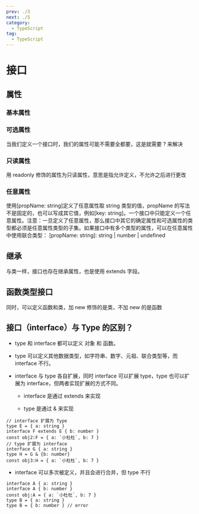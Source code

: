 ```yaml
---
prev: ./3
next: ./5
category:
  - TypeScript
tag:
  - TypeScript
---
```


# 接口
<!-- more -->
## 属性

### 基本属性

### 可选属性

当我们定义一个接口时，我们的属性可能不需要全都要，这是就需要 ? 来解决

### 只读属性

用 readonly 修饰的属性为只读属性，意思是指允许定义，不允许之后进行更改

### 任意属性

使用[propName: string]定义了任意属性取 string 类型的值，propName 的写法不是固定的，也可以写成其它值，例如[key: string]。一个接口中只能定义一个任意属性。注意：一旦定义了任意属性，那么接口中其它的确定属性和可选属性的类型都必须是任意属性类型的子集。如果接口中有多个类型的属性，可以在任意属性中使用联合类型： [propName: string]: string | number | undefined


## 继承

与类一样，接口也存在继承属性，也是使用 extends 字段。

## 函数类型接口

同时，可以定义函数和类，加 new 修饰的是类，不加 new 的是函数

## 接口（interface）与 Type 的区别？

- type 和 interface 都可以定义 对象 和 函数。

- type 可以定义其他数据类型，如字符串、数字、元祖、联合类型等，而 interface 不行。

- interface 与 type 各自扩展，同时 interface 可以扩展 type，type 也可以扩展为 interface，但两者实现扩展的方式不同。

  - interface 是通过 extends 来实现
  
  - type 是通过 & 来实现

```ts:no-line-numbers
// interface 扩展为 Type
type E = { a: string }
interface F extends E { b: number }
const obj2:F = { a: `小杜杜`, b: 7 }
// type 扩展为 interface
interface G { a: string }
type H = G & {b: number}
const obj3:H = { a: `小杜杜`, b: 7 }
```

- interface 可以多次被定义，并且会进行合并，但 type 不行

```ts:no-line-numbers
interface A { a: string }
interface A { b: number }
const obj:A = { a: `小杜杜`, b: 7 }
type B = { a: string }
type B = { b: number } // error
```
